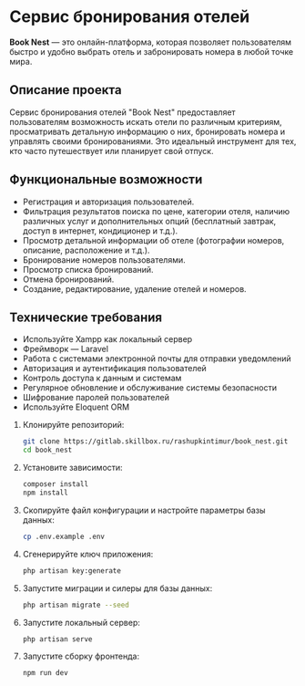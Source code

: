 # Сервис бронирования отелей

**Book Nest** — это онлайн-платформа, которая позволяет пользователям быстро и удобно выбрать отель и забронировать номера в любой точке мира.

## Описание проекта
Сервис бронирования отелей "Book Nest" предоставляет пользователям возможность искать отели по различным критериям, просматривать детальную информацию о них, бронировать номера и управлять своими бронированиями. Это идеальный инструмент для тех, кто часто путешествует или планирует свой отпуск.

## Функциональные возможности

- Регистрация и авторизация пользователей.
- Фильтрация результатов поиска по цене, категории отеля, наличию различных услуг и дополнительных опций (бесплатный завтрак, доступ в интернет, кондиционер и т.д.).
- Просмотр детальной информации об отеле (фотографии номеров, описание, расположение и т.д.).
- Бронирование номеров пользователями.
- Просмотр списка бронирований.
- Отмена бронирований.
- Создание, редактирование, удаление отелей и номеров.

## Технические требования

- Используйте Xampp как локальный сервер
- Фреймворк — Laravel
- Работа с системами электронной почты для отправки уведомлений
- Авторизация и аутентификация пользователей
- Контроль доступа к данным и системам
- Регулярное обновление и обслуживание системы безопасности
- Шифрование паролей пользователей
- Используйте Eloquent ORM

1. Клонируйте репозиторий:
   ```sh
   git clone https://gitlab.skillbox.ru/rashupkintimur/book_nest.git
   cd book_nest

2. Установите зависимости:
    ```sh
    composer install
    npm install

3. Скопируйте файл конфигурации и настройте параметры базы данных:
    ```sh
    cp .env.example .env

4. Сгенерируйте ключ приложения:
    ```sh
    php artisan key:generate

5. Запустите миграции и силеры для базы данных:
    ```sh
    php artisan migrate --seed

6. Запустите локальный сервер:
    ```sh
    php artisan serve

7. Запустите сборку фронтенда:
    ```sh
    npm run dev
